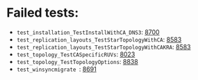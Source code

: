 # Failed tests:
- `test_installation_TestInstallWithCA_DNS3`: [8700](https://pagure.io/freeipa/issue/8700)
- `test_replication_layouts_TestStarTopologyWithCA`: [8583](https://pagure.io/freeipa/issue/8583)
- `test_replication_layouts_TestStarTopologyWithCAKRA`: [8583](https://pagure.io/freeipa/issue/8583)
- `test_topology_TestCASpecificRUVs`:  [8023](https://pagure.io/freeipa/issue/8023)
- `test_topology_TestTopologyOptions`: [8838](https://pagure.io/freeipa/issue/8838)
- `test_winsyncmigrate `: [8691](https://pagure.io/freeipa/issue/8691)
